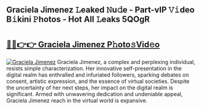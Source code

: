 ## Graciela Jimenez 𝙻eaked 𝙽u𝚍e - Part-vIP 𝚅𝚒deo B𝚒kini 𝙿hotos - Hot All 𝙻eaks 5QOgR

# <h2><a href="http://ld13xq.urlbe.top/?page=Graciela+Jimenez">🔗🔗👉👉 Graciela Jimenez P𝚑oto𝚜Vid𝚎o</a></h2>

[![Graciela Jimenez](https://i.imgur.com/eBuTRDB.gif)](http://ld13xq.urlbe.top/?page=Graciela+Jimenez)
Graciela Jimenez, a complex and perplexing individual, resists simple characterization. Her innovative self-presentation in the digital realm has enthralled and infuriated followers, sparking debates on consent, artistic expression, and the essence of virtual societies. Despite the uncertainty of her next steps, her impact on the digital realm is significant. Armed with unwavering dedication and undeniable appeal, Graciela Jimenez reach in the virtual world is expansive.
